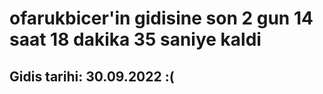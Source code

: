 # ofarukbicer'in gidisine son 2 gun 14 saat 18 dakika 35 saniye kaldi

## Gidis tarihi: 30.09.2022 :(